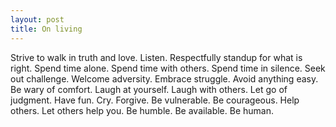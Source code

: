 ```yaml
---
layout: post
title: On living
---
```


Strive to walk in truth and love. Listen. Respectfully standup for what is right. Spend time alone. Spend time with others. Spend time in silence. Seek out challenge. Welcome adversity. Embrace struggle. Avoid anything easy. Be wary of comfort. Laugh at yourself. Laugh with others. Let go of judgment. Have fun. Cry. Forgive. Be vulnerable. Be courageous. Help others. Let others help you. Be humble. Be available. Be human.
